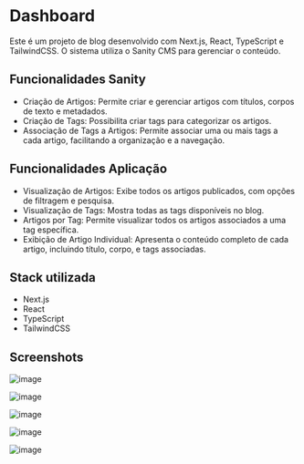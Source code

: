 
# Dashboard
Este é um projeto de blog desenvolvido com Next.js, React, TypeScript e TailwindCSS. O sistema utiliza o Sanity CMS para gerenciar o conteúdo.

## Funcionalidades Sanity
- Criação de Artigos: Permite criar e gerenciar artigos com títulos, corpos de texto e metadados.
- Criação de Tags: Possibilita criar tags para categorizar os artigos.
- Associação de Tags a Artigos: Permite associar uma ou mais tags a cada artigo, facilitando a organização e a navegação.

## Funcionalidades Aplicação
- Visualização de Artigos: Exibe todos os artigos publicados, com opções de filtragem e pesquisa.
- Visualização de Tags: Mostra todas as tags disponíveis no blog.
- Artigos por Tag: Permite visualizar todos os artigos associados a uma tag específica.
- Exibição de Artigo Individual: Apresenta o conteúdo completo de cada artigo, incluindo título, corpo, e tags associadas.

## Stack utilizada
- Next.js
- React
- TypeScript
- TailwindCSS
  
## Screenshots
![image](https://github.com/user-attachments/assets/5f2d11b5-2615-4896-81f1-c04bde2a7240)

![image](https://github.com/user-attachments/assets/eceb2704-af6a-490a-85a1-9055829838ed)

![image](https://github.com/user-attachments/assets/6ab5e9fe-20be-4db0-a8fc-3d8fc7c248ac)

![image](https://github.com/user-attachments/assets/504ac761-2478-4ad1-bd25-3de3902632b4)

![image](https://github.com/user-attachments/assets/641fab92-9c82-4fa5-b816-1e14ef6c629e)
